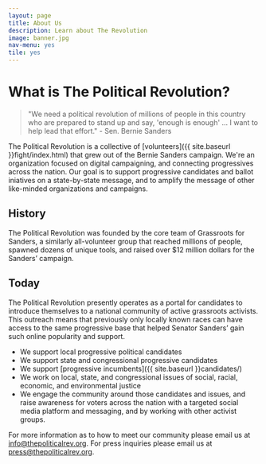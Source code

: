 ```yaml
---
layout: page
title: About Us
description: Learn about The Revolution
image: banner.jpg
nav-menu: yes
tile: yes
---
```


# What is The Political Revolution?

> "We need a political revolution of millions of people in this country who are prepared to stand up and say, 'enough is enough' ... I want to help lead that effort." - Sen. Bernie Sanders

The Political Revolution is a collective of [volunteers]({{ site.baseurl }}fight/index.html) that grew out of the Bernie Sanders campaign. We're an organization focused on digital campaigning, and connecting progressives across the nation. Our goal is to support progressive candidates and ballot iniatives on a state-by-state message, and to amplify the message of other like-minded organizations and campaigns.

## History

The Political Revolution was founded by the core team of Grassroots for Sanders, a similarly all-volunteer group that reached millions of people, spawned dozens of unique tools, and raised over $12 million dollars for the Sanders’ campaign.

## Today

The Political Revolution presently operates as a portal for candidates to introduce themselves to a national community of active grassroots activists. This outreach means that previously only locally known races can have access to the same progressive base that helped Senator Sanders’ gain such online popularity and support.

* We support local progressive political candidates
* We support state and congressional progressive candidates
* We support [progressive incumbents]({{ site.baseurl }}candidates/)
* We work on local, state, and congressional issues of social, racial, economic, and environmental justice
* We engage the community around those candidates and issues, and raise awareness for voters across the nation with a targeted social media platform and messaging, and by working with other activist groups.

For more information as to how to meet our community please email us at info@thepoliticalrev.org.
For press inquiries please email us at press@thepoliticalrev.org.
